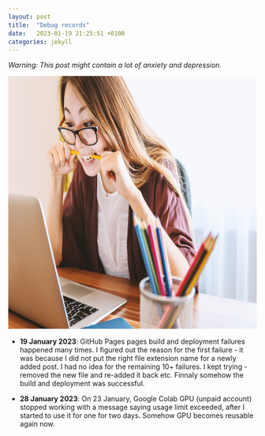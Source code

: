 ```yaml
---
layout: post
title:  "Debug records"
date:   2023-01-19 21:25:51 +0100
categories: jekyll
---
```

*Warning: This post might contain a lot of anxiety and depression.*

<p style="text-align:center;"><img
  src="/images/laptop-3087585_1920.jpg"
  alt="debug struggle"
  width="768"
  height="512"/>
</p>

- **19 January 2023**: GitHub Pages pages build and deployment failures happened many times. I figured out the reason for the first failure - it was because I did not put the right file extension name for a newly added post. I had no idea for the remaining 10+ failures. I kept trying - removed the new file and re-added it back etc. Finnaly somehow the build and deployment was successful. 

- **28 January 2023**: On 23 January, Google Colab GPU (unpaid account) stopped working with a message saying usage limit exceeded, after I started to use it for one for two days. Somehow GPU becomes reusable again now. 
